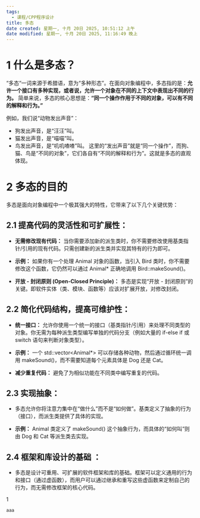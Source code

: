 ```yaml
---
tags:
  - 课程/CPP程序设计
title: 多态
date created: 星期一, 十月 20日 2025, 10:51:12 上午
date modified: 星期一, 十月 20日 2025, 11:16:49 晚上
---
```


# 1 什么是多态？

“多态“一词来源于希腊语，意为“多种形态”。在面向对象编程中，多态指的是：**允许一个接口有多种实现，或者说，允许一个对象在不同的上下文中表现出不同的行为。**
简单来说，多态的核心思想是：**“同一个操作作用于不同的对象，可以有不同的解释和行为。”**

例如，我们说“动物发出声音”：
- 狗发出声音，是“汪汪”叫。
- 猫发出声音，是“喵喵”叫。
- 鸟发出声音，是“叽叽喳喳”叫。
这里的“发出声音”就是“同一个操作”，而狗、猫、鸟是“不同的对象”，它们各自有“不同的解释和行为”。这就是多态的直观体现。

# 2 多态的目的

多态是面向对象编程中一个极其强大的特性，它带来了以下几个关键优势：

## 2.1 提高代码的灵活性和可扩展性：

- **无需修改现有代码：** 当你需要添加新的派生类时，你不需要修改使用基类指针/引用的现有代码。只需创建新的派生类并实现其特有的行为即可。

- **示例：** 如果你有一个处理 ⁠Animal 对象的函数，当引入 ⁠Bird 类时，你不需要修改这个函数，它仍然可以通过 ⁠Animal* 正确地调用 ⁠Bird::makeSound()。

- **开放 - 封闭原则 (Open-Closed Principle)：** 多态是实现“开放 - 封闭原则”的关键。即软件实体（类、模块、函数等）应该对扩展开放，对修改封闭。

## 2.2 简化代码结构，提高可维护性：

- **统一接口：** 允许你使用一个统一的接口（基类指针/引用）来处理不同类型的对象。你无需为每种派生类型编写单独的代码分支（例如大量的 ⁠if-else if 或 ⁠switch 语句来判断对象类型）。

- **示例：** 一个 ⁠std::vector<Animal*> 可以存储各种动物，然后通过循环统一调用 ⁠makeSound()，而不需要知道每个元素具体是 ⁠Dog 还是 ⁠Cat。

- **减少重复代码：** 避免了为相似功能在不同类中编写重复的代码。

## 2.3 实现抽象：

- 多态允许你将注意力集中在“做什么”而不是“如何做”。基类定义了抽象的行为（接口），而派生类提供了具体的实现。

- **示例：** ⁠Animal 类定义了 ⁠makeSound() 这个抽象行为，而具体的“如何叫”则由 ⁠Dog 和 ⁠Cat 等派生类去实现。

## 2.4 框架和库设计的基础 ：

- 多态是设计可重用、可扩展的软件框架和库的基础。框架可以定义通用的行为和接口（通过虚函数），而用户可以通过继承和重写这些虚函数来定制自己的行为，而无需修改框架的核心代码。

1
```C++
aaa
```
